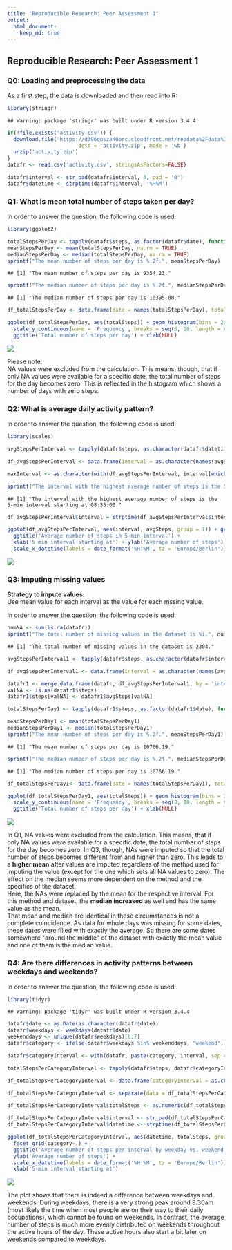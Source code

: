 ```yaml
---
title: "Reproducible Research: Peer Assessment 1"
output: 
  html_document:
    keep_md: true
---
```




## Reproducible Research: Peer Assessment 1

### Q0: Loading and preprocessing the data

As a first step, the data is downloaded and then read into R:


```r
library(stringr)
```

```
## Warning: package 'stringr' was built under R version 3.4.4
```

```r
if(!file.exists('activity.csv')) {
  download.file('https://d396qusza40orc.cloudfront.net/repdata%2Fdata%2Factivity.zip',
                       dest = 'activity.zip', mode = 'wb')
  unzip('activity.zip')
}
datafr <- read.csv('activity.csv', stringsAsFactors=FALSE)

datafr$interval <- str_pad(datafr$interval, 4, pad = '0')
datafr$datetime <- strptime(datafr$interval, '%H%M')
```

### Q1: What is mean total number of steps taken per day?

In order to answer the question, the following code is used:


```r
library(ggplot2)

totalStepsPerDay <- tapply(datafr$steps, as.factor(datafr$date), function (x) sum(x, na.rm = TRUE))
meanStepsPerDay <- mean(totalStepsPerDay, na.rm = TRUE)
medianStepsPerDay <- median(totalStepsPerDay, na.rm = TRUE)
sprintf("The mean number of steps per day is %.2f.", meanStepsPerDay)
```

```
## [1] "The mean number of steps per day is 9354.23."
```

```r
sprintf("The median number of steps per day is %.2f.", medianStepsPerDay)
```

```
## [1] "The median number of steps per day is 10395.00."
```

```r
df_totalStepsPerDay <- data.frame(date = names(totalStepsPerDay), totalSteps = totalStepsPerDay)

ggplot(df_totalStepsPerDay, aes(totalSteps)) + geom_histogram(bins = 20, na.rm = TRUE) +
  scale_y_continuous(name = 'Frequency', breaks = seq(0, 10, length = 6)) +
  ggtitle('Total number of steps per day') + xlab(NULL)
```

![](PA1_template_files/figure-html/Q1-1.png)<!-- -->

Please note:  
NA values were excluded from the calculation. This means, though, that if only NA values were available for a specific date, the total number of steps for the day becomes zero. This is reflected in the histogram which shows a number of days with zero steps.

### Q2: What is average daily activity pattern?

In order to answer the question, the following code is used:


```r
library(scales)

avgStepsPerInterval <- tapply(datafr$steps, as.character(datafr$datetime), function (x) mean(x, na.rm = TRUE))

df_avgStepsPerInterval <- data.frame(interval = as.character(names(avgStepsPerInterval)), avgSteps = avgStepsPerInterval)

maxInterval <- as.character(with(df_avgStepsPerInterval, interval[which.max(avgSteps)]))

sprintf("The interval with the highest average number of steps is the 5-min interval starting at %s.", substr(maxInterval, 12, nchar(maxInterval)))
```

```
## [1] "The interval with the highest average number of steps is the 5-min interval starting at 08:35:00."
```

```r
df_avgStepsPerInterval$interval = strptime(df_avgStepsPerInterval$interval, '%Y-%m-%d %H:%M:%S')

ggplot(df_avgStepsPerInterval, aes(interval, avgSteps, group = 1)) + geom_line() +
  ggtitle('Average number of steps in 5-min interval') + 
  xlab('5 min interval starting at') + ylab('Average number of steps') + 
  scale_x_datetime(labels = date_format('%H:%M', tz = 'Europe/Berlin'))
```

![](PA1_template_files/figure-html/Q2-1.png)<!-- -->


### Q3: Imputing missing values

**Strategy to impute values:**  
Use mean value for each interval as the value for each mssing value.  

In order to answer the question, the following code is used:


```r
numNA <- sum(is.na(datafr))
sprintf("The total number of missing values in the dataset is %i.", numNA)
```

```
## [1] "The total number of missing values in the dataset is 2304."
```

```r
avgStepsPerInterval1 <- tapply(datafr$steps, as.character(datafr$interval), function (x) mean(x, na.rm = TRUE))

df_avgStepsPerInterval1 <- data.frame(interval = as.character(names(avgStepsPerInterval1)), avgSteps = avgStepsPerInterval1)

datafr1 <- merge.data.frame(datafr, df_avgStepsPerInterval1, by = 'interval')
valNA <- is.na(datafr1$steps)
datafr1$steps[valNA] <- datafr1$avgSteps[valNA]

totalStepsPerDay1 <- tapply(datafr1$steps, as.factor(datafr1$date), function (x) sum(x, na.rm = TRUE))

meanStepsPerDay1 <- mean(totalStepsPerDay1)
medianStepsPerDay1 <- median(totalStepsPerDay1)
sprintf("The mean number of steps per day is %.2f.", meanStepsPerDay1)
```

```
## [1] "The mean number of steps per day is 10766.19."
```

```r
sprintf("The median number of steps per day is %.2f.", medianStepsPerDay1)
```

```
## [1] "The median number of steps per day is 10766.19."
```

```r
df_totalStepsPerDay1<- data.frame(date = names(totalStepsPerDay1), totalSteps = totalStepsPerDay1)

ggplot(df_totalStepsPerDay1, aes(totalSteps)) + geom_histogram(bins = 20, na.rm = TRUE) +
  scale_y_continuous(name = 'Frequency', breaks = seq(0, 10, length = 6)) +
  ggtitle('Total number of steps per day') + xlab(NULL)
```

![](PA1_template_files/figure-html/Q3-1.png)<!-- -->

In Q1, NA values were excluded from the calculation. This means, that if only NA values were available for a specific date, the total number of steps for the day becomes zero. In Q3, though, NAs were imputed so that the total number of steps becomes different from and higher than zero. This leads to a **higher mean** after values are imputed regardless of the method used for imputing the value (except for the one which sets all NA values to zero). The effect on the median seems more dependent on the method and the specifics of the dataset.  
Here, the NAs were replaced by the mean for the respective interval. For this method and dataset, the **median increased** as well and has the same value as the mean.  
That mean and median are identical in these circumstances is not a complete coincidence. As data for whole days was missing for some dates, these dates were filled with exactly the average. So there are some dates somewhere "around the middle" of the dataset with exactly the mean value and one of them is the median value.

### Q4: Are there differences in activity patterns between weekdays and weekends?

In order to answer the question, the following code is used:


```r
library(tidyr)
```

```
## Warning: package 'tidyr' was built under R version 3.4.4
```

```r
datafr$date <- as.Date(as.character(datafr$date))
datafr$weekdays <- weekdays(datafr$date)
weekenddays <- unique(datafr$weekdays)[6:7]
datafr$category <- ifelse(datafr$weekdays %in% weekenddays, "weekend", "weekday")

datafr$categoryInterval <- with(datafr, paste(category, interval, sep = '.'))

totalStepsPerCategoryInterval <- tapply(datafr$steps, datafr$categoryInterval, function (x) mean(x, na.rm = TRUE))

df_totalStepsPerCategoryInterval <- data.frame(categoryInterval = as.character(names(totalStepsPerCategoryInterval)), totalSteps = totalStepsPerCategoryInterval)

df_totalStepsPerCategoryInterval <- separate(data = df_totalStepsPerCategoryInterval, col = categoryInterval, into = c('category', 'interval'), sep ='\\.')

df_totalStepsPerCategoryInterval$totalSteps <- as.numeric(df_totalStepsPerCategoryInterval$totalSteps)

df_totalStepsPerCategoryInterval$interval <- str_pad(df_totalStepsPerCategoryInterval$interval, 4, pad = '0')
df_totalStepsPerCategoryInterval$datetime <- strptime(df_totalStepsPerCategoryInterval$interval, '%H%M')

ggplot(df_totalStepsPerCategoryInterval, aes(datetime, totalSteps, group = 1)) + geom_line() + 
  facet_grid(category~.) + 
  ggtitle('Average number of steps per interval by weekday vs. weekend') + 
  ylab('Average number of steps') + 
  scale_x_datetime(labels = date_format('%H:%M', tz = 'Europe/Berlin')) +
  xlab('5-min interval starting at')
```

![](PA1_template_files/figure-html/Q4-1.png)<!-- -->

The plot shows that there is indeed a difference between weekdays and weekends: During weekdays, there is a very strong peak around 8.30am (most likely the time when most people are on their way to their daily occupations), which cannot be found on weekends. In contrast, the average number of steps is much more evenly distributed on weekends throughout the active hours of the day. These active hours also start a bit later on weekends compared to weekdays. 
